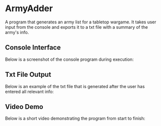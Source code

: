 # ArmyAdder
A program that generates an army list for a tabletop wargame. It takes user input from the console and exports it to a txt file with a summary of the army's info.

## Console Interface
Below is a screenshot of the console program during execution:


## Txt File Output
Below is an example of the txt file that is generated after the user has entered all relevant info:


## Video Demo
Below is a short video demonstrating the program from start to finish:







